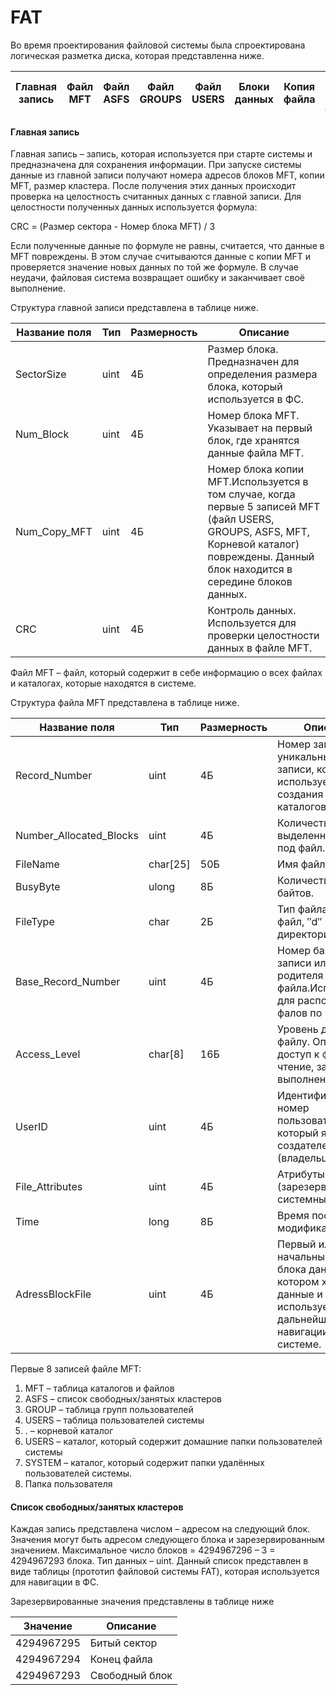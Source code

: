 # FAT

Во время проектирования файловой системы была спроектирована логическая разметка диска, которая представленна ниже.

| Главная запись | Файл MFT | Файл ASFS | Файл GROUPS | Файл USERS | Блоки данных | Копия файла | MFT Блоки данных | Копия главной записи |
| -------------- | -------- | --------- | ----------- | ---------- | ------------ | ----------- | ---------------- | -------------------- |

#### Главная запись

Главная запись – запись, которая используется при старте системы и
предназначена для сохранения информации.
При запуске системы данные из главной записи получают номера адресов блоков MFT, копии MFT, размер кластера. После получения этих данных происходит проверка на целостность считанных данных с главной записи. Для целостности полученных данных используется формула:

CRC = (Размер сектора - Номер блока MFT) / 3

Если полученные данные по формуле не равны, считается, что данные в MFT повреждены. В этом случае считываются данные с копии MFT и проверяется значение новых данных по той же формуле. В случае неудачи, файловая система возвращает ошибку и заканчивает своё выполнение.

Структура главной записи представлена в таблице ниже.

| Название поля | Тип | Размерность | Описание |
| ------------- | --- | ----------- | -------- |
| SectorSize | uint | 4Б | Размер блока. Предназначен для определения размера блока, который используется в ФС. |
| Num_Block | uint | 4Б | Номер блока MFT. Указывает на первый блок, где хранятся данные файла MFT. |
| Num_Copy_MFT | uint | 4Б | Номер блока копии MFT.Используется в том случае, когда первые 5 записей MFT (файл USERS, GROUPS, ASFS, MFT, Корневой каталог) повреждены. Данный блок находится в середине блоков данных. |
| CRC | uint | 4Б | Контроль данных. Используется для проверки целостности данных в файле MFT. |

Файл MFT – файл, который содержит в себе информацию о всех файлах и каталогах, которые находятся в системе.

Структура файла MFT представлена в таблице ниже.

| Название поля | Тип | Размерность | Описание |
| ------------- | --- | ----------- | -------- |
| Record_Number | uint | 4Б | Номер записи. Это уникальный номер записи, который используется для создания дерева каталогов. |
| Number_Allocated_Blocks | uint | 4Б | Количество выделенных блоков под файл. |
| FileName | char[25] | 50Б | Имя файла. |
| BusyByte | ulong | 8Б | Количество занятых байтов. |
| FileType | char | 2Б | Тип файла (″-″ - файл, ″d″ - директория). |
| Base_Record_Number | uint | 4Б | Номер базовой записи или номер родителя файла.Используется для расположения фалов по каталогам. |
| Access_Level | char[8] | 16Б | Уровень доступа к файлу. Определяет доступ к файлу на чтение, запись или выполнение. |
| UserID | uint | 4Б | Идентификационный номер пользователя, который является создателем (владельцем) файла. |
| File_Attributes | uint | 4Б | Атрибуты файла (зарезервирован, системный, скрыт). |
| Time | long | 8Б | Время последней модификации файла. |
| AdressBlockFile | uint | 4Б | Первый или начальный номер блока данных, в котором хранятся данные и используется для дальнейшей навигации в системе. |

Первые 8 записей файле MFT:
1.	MFT – таблица каталогов и файлов
2.	ASFS – список свободных/занятых кластеров
3.	GROUP – таблица групп пользователей
4.	USERS – таблица пользователей системы
5.	. – корневой каталог
6.	USERS – каталог, который содержит домашние папки пользователей системы
7.	SYSTEM – каталог, который содержит папки удалённых пользователей системы. 
8.	Папка пользователя

#### Список свободных/занятых кластеров

Каждая запись представлена числом – адресом на следующий блок. Значения могут быть адресом следующего блока и зарезервированным значением.
Максимальное число блоков = 4294967296 – 3 = 4294967293 блока.
Тип данных – uint.
Данный список представлен в виде таблицы (прототип файловой системы FAT), которая используется для навигации в ФС.

Зарезервированные значения представлены в таблице ниже

| Значение | Описание |
| -------- | -------- |
| 4294967295 | Битый сектор |
| 4294967294 | Конец файла |
| 4294967293 | Свободный блок |

